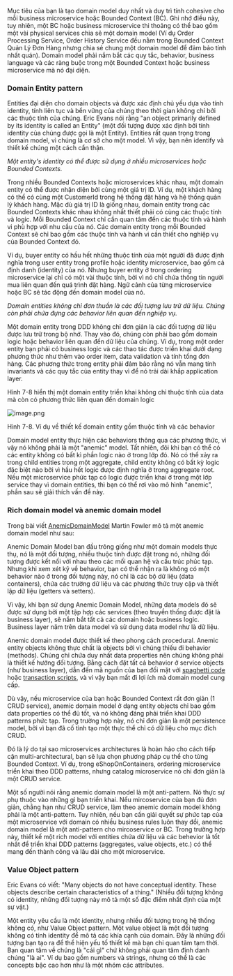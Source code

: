 Mục tiêu của bạn là tạo domain model duy nhất và duy trì tính cohesive cho mỗi business microservice hoặc Bounded Context (BC). Ghi nhớ điều này, tuy nhiên, một BC hoặc business microservice thi thoảng có thể bao gồm một vài physical services chia sẻ một domain model (Ví dụ Order Processing Service, Order History Service đều nằm trong Bounded Context Quản Lý Đơn Hàng nhưng chia sẻ chung một domain model để đảm bảo tính nhất quán). Domain model phải nắm bắt các quy tắc, behavior, business language và các ràng buộc trong một Bounded Context hoặc business microservice mà nó đại diện.

### Domain Entity pattern

Entities đại diện cho domain objects và được xác định chủ yếu dựa vào tính identity, tính liên tục và bền vững của chúng theo thời gian không chỉ bởi các thuộc tính của chúng. Eric Evans nói rằng "an object primarily defined by its identity is called an Entity" (một đối tượng được xác định bởi tính identity của chúng được gọi là một Entity). Entities rất quan trọng trong  domain model, vì chúng là cơ sở cho một model. Vì vậy, bạn nên identify và thiết kế chúng một cách cẩn thận.

_Một entity's identity có thể được sử dụng ở nhiều microservices hoặc Bounded Contexts._

Trong nhiều Bounded Contexts hoặc microservices khác nhau, một domain entity có thể được nhận diện bởi cùng một giá trị ID. Ví dụ, một khách hàng có thể có cùng một CustomerId trong hệ thống đặt hàng và hệ thống quản lý khách hàng. Mặc dù giá trị ID là giống nhau, domain entity trong các Bounded Contexts khác nhau không nhất thiết phải có cùng các thuộc tính và logic. Mỗi Bounded Context chỉ cần quan tâm đến các thuộc tính và hành vi phù hợp với nhu cầu của nó. Các domain entity trong mỗi Bounded Context sẽ chỉ bao gồm các thuộc tính và hành vi cần thiết cho nghiệp vụ của Bounded Context đó. 

Ví dụ, buyer entity có hầu hết những thuộc tính của một người đã được định nghĩa trong user entity trong profile hoặc identity microservice, bao gồm cả định danh (identity) của nó. Nhưng buyer entity ở trong ordering microservice lại chỉ có một vài thuộc tính, bởi vì nó chỉ chứa thông tin người mua liên quan đến quá trình đặt hàng. Ngữ cảnh của từng microservice hoặc BC sẽ tác động đến domain model của nó.

_Domain entities không chỉ đơn thuần là các đối tượng lưu trữ dữ liệu. Chúng còn phải chứa đựng các behavior liên quan đến nghiệp vụ._

Một domain entity trong DDD không chỉ đơn giản là các đối tượng dữ liệu được lưu trữ trong bộ nhớ. Thay vào đó, chúng còn phải bao gồm domain logic hoặc behavior liên quan đến dữ liệu của chúng. Ví dụ, trong một order entity bạn phải có business logic và các thao tác được triển khai dưới dạng phương thức như thêm vào order item, data validation và tính tổng đơn hàng. Các phương thức trong entity phải đảm bảo rằng nó vẫn mang tính invariants và các quy tắc của entity thay vì để nó trải dài khắp application layer.

Hình 7-8 hiển thị một domain entity triển khai không chỉ thuộc tính của data mà còn có phương thức liên quan đến domain logic

![image.png](https://learn.microsoft.com/en-us/dotnet/architecture/microservices/microservice-ddd-cqrs-patterns/media/microservice-domain-model/domain-entity-pattern.png)


Hình 7-8. Ví dụ về thiết kế domain entity gồm thuộc tính và các behavior

Domain model entity thực hiện các behaviors thông qua các phương thức, vì vậy nó không phải là một "anemic" model. Tất nhiên, đôi khi bạn có thể có các entity không có bất kì phần logic nào ở trong lớp đó. Nó có thể xảy ra trong child entities trong một aggregate, child entity không có bất kỳ logic đặc biệt nào bởi vì hầu hết logic được định nghĩa ở trong aggregate root. Nếu một microservice phức tạp có logic được triển khai ở trong một lớp service thay vì domain entities, thì bạn có thể rơi vào mô hình "anemic", phần sau sẽ giải thích vấn đề này.

### Rich domain model  và anemic domain model

Trong bài viết [AnemicDomainModel](https://martinfowler.com/bliki/AnemicDomainModel.html) Martin Fowler mô tả một anemic domain model như sau:

Anemic Domain Model ban đầu trông giống như một domain models thực thụ, nó là một đối tượng, nhiều thuộc tính được đặt trong nó, những đối tượng được kết nối với nhau theo các mối quan hệ và cấu trúc phúc tạp. Nhưng khi xem xét kỹ về behavior, bạn có thể nhận ra là không có một behavior nào ở trong đối tượng này, nó chỉ là các bộ dữ liệu (data containers), chứa các trường dữ liệu và các phương thức truy cập và thiết lập dữ liệu (getters và setters). 

Vì vậy, khi bạn sử dụng Anemic Domain Model, những data models đó sẽ được sử dụng bởi một tập hợp các services (theo truyền thống được đặt là business layer), sẽ nắm bắt tất cả các domain hoặc business logic. Business layer năm trên data model và sử dụng data model như là dữ liệu.

Anemic domain model được thiết kế theo phong cách procedural. Anemic entity objects không thực chất là objects bởi vì chúng thiếu đi behavior (methods). Chúng chỉ chứa duy nhất data properties nên chúng không phải là thiết kế hướng đối tượng. Bằng cách đặt tất cả behavior ở service objects (như business layer), dẫn đến mã nguồn của bạn đối mặt với [spaghetti code](https://en.wikipedia.org/wiki/Spaghetti_code) hoặc [transaction scripts](https://martinfowler.com/eaaCatalog/transactionScript.html), và vì vậy bạn mất đi lợi ích mà domain model cung cấp.

Dù vậy, nếu microservice của bạn hoặc Bounded Context rất đơn giản (1 CRUD service), anemic domain model ở dạng entity objects chỉ bao gồm data properties có thể đủ tốt, và nó không đáng phải triển khai DDD patterns phức tạp. Trong trường hợp này, nó chỉ đơn giản là một persistence model, bởi vì bạn đã cố tình tạo một thực thể chỉ có dữ liệu cho mục đích CRUD.

Đó là lý do tại sao microservices architectures là hoàn hảo cho cách tiếp cận multi-architectural, bạn sẽ lựa chọn phương pháp cụ thể cho từng Bounded Context. Ví dụ, trong eShopOnContainers, ordering microservice triển khai theo DDD patterns, nhưng catalog microservice nó chỉ đơn giản là một CRUD service. 

Một số người nói rằng anemic domain model là một anti-pattern. Nó thực sự phụ thuộc vào những gì bạn triển khai. Nếu mircoservice của bạn đủ đơn giản, chẳng hạn như CRUD service, làm theo anemic domain model không phải là một anti-pattern. Tuy nhiên, nếu bạn cần giải quyết sự phức tạp của một microservice với domain có nhiều business rules luôn thay đổi, anemic domain model là một anti-pattern cho mircoservice or BC. Trong trường hợp này, thiết kế một rich model với entities chứa dữ liệu và các behevior là tốt nhất để triển khai DDD patterns (aggregates, value objects, etc.) có thể mang đến thành công và lâu dài cho một microservice.


### Value Object pattern

Eric Evans có viết: "Many objects do not have conceptual identity. These objects describe certain characteristics of a thing." (Nhiều đối tượng không có identity, những đối tượng này mô tả một số đặc điểm nhất định của một sự vật.)

Một entity yêu cầu là một identity, nhưng nhiều đối tượng trong hệ thống không có, như Value Object pattern. Một value object là một đối tượng không có tính identity để mô tả các khía cạnh của domain. Đây là những đối tượng bạn tạo ra để thể hiện yếu tố thiết kế mà bạn chỉ quan tâm tạm thời. Bạn quan tâm về chúng là "cái gì" chứ không phải quan tâm định danh chúng "là ai". Ví dụ bao gồm numbers và strings, nhưng có thể là các concepts bậc cao hơn như là một nhóm các attributes.



